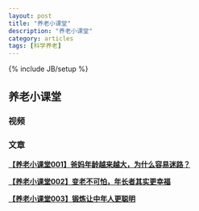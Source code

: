 ```yaml
---
layout: post
title: "养老小课堂"
description: "养老小课堂"
category: articles
tags: [科学养老]
---
```

{% include JB/setup %}

## 养老小课堂

### 视频

### 文章

[**【养老小课堂001】爸妈年龄越来越大，为什么容易迷路？**](http://mp.weixin.qq.com/s?__biz=MzA5MjE1ODE3NQ==&mid=202330097&idx=1&sn=2878f7195e3ded7bfed7dd627b2ef28f#rd) 

[**【养老小课堂002】变老不可怕，年长者其实更幸福**](http://mp.weixin.qq.com/s?__biz=MzA5MjE1ODE3NQ==&mid=202456431&idx=1&sn=751143bb512f1ed9eb5f2bca7589ecee#rd) 

[**【养老小课堂003】锻炼让中年人更聪明**](http://mp.weixin.qq.com/s?__biz=MzA5MjE1ODE3NQ==&mid=202504273&idx=2&sn=51d235f9f4dcaa355dabcb3c318f9084#rd) 
